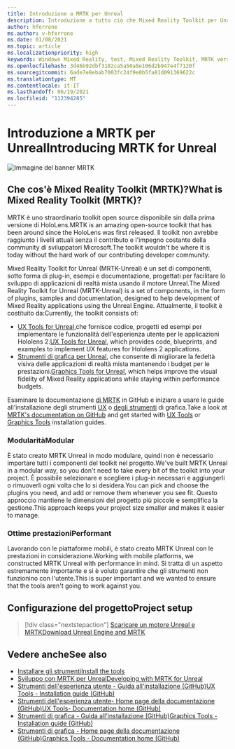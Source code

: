 ```yaml
---
title: Introduzione a MRTK per Unreal
description: Introduzione a tutto ciò che Mixed Reality Toolkit per Unreal offre nuovi sviluppatori di realtà mista.
author: hferrone
ms.author: v-hferrone
ms.date: 01/08/2021
ms.topic: article
ms.localizationpriority: high
keywords: Windows Mixed Reality, test, Mixed Reality Toolkit, MRTK versione 2, MRTK, strumenti, SDK, HoloLens, HoloLens 2, visore VR realtà mista, visore VR di windows mixed reality, visore per realtà virtuale, multipiattaforma
ms.openlocfilehash: 3d46b92dbf3182ca5a50a8e106d2b947e4f7120f
ms.sourcegitcommit: 6ade7e8ebab7003fc24f9e0b5fa81d091369622c
ms.translationtype: MT
ms.contentlocale: it-IT
ms.lasthandoff: 06/19/2021
ms.locfileid: "112394285"
---
```

# <a name="introducing-mrtk-for-unreal"></a><span data-ttu-id="3735e-104">Introduzione a MRTK per Unreal</span><span class="sxs-lookup"><span data-stu-id="3735e-104">Introducing MRTK for Unreal</span></span>

![Immagine del banner MRTK](../../design/images/MRTK_UX_Hero.png)

## <a name="what-is-mixed-reality-toolkit-mrtk"></a><span data-ttu-id="3735e-106">Che cos'è Mixed Reality Toolkit (MRTK)?</span><span class="sxs-lookup"><span data-stu-id="3735e-106">What is Mixed Reality Toolkit (MRTK)?</span></span>

<span data-ttu-id="3735e-107">MRTK è uno straordinario toolkit open source disponibile sin dalla prima versione di HoloLens.</span><span class="sxs-lookup"><span data-stu-id="3735e-107">MRTK is an amazing open-source toolkit that has been around since the HoloLens was first released.</span></span> <span data-ttu-id="3735e-108">Il toolkit non avrebbe raggiunto i livelli attuali senza il contributo e l'impegno costante della community di sviluppatori Microsoft.</span><span class="sxs-lookup"><span data-stu-id="3735e-108">The toolkit wouldn't be where it is today without the hard work of our contributing developer community.</span></span> 

<span data-ttu-id="3735e-109">Mixed Reality Toolkit for Unreal (MRTK-Unreal) è un set di componenti, sotto forma di plug-in, esempi e documentazione, progettati per facilitare lo sviluppo di applicazioni di realtà mista usando il motore Unreal.</span><span class="sxs-lookup"><span data-stu-id="3735e-109">The Mixed Reality Toolkit for Unreal (MRTK-Unreal) is a set of components, in the form of plugins, samples and documentation, designed to help development of Mixed Reality applications using the Unreal Engine.</span></span> <span data-ttu-id="3735e-110">Attualmente, il toolkit è costituito da:</span><span class="sxs-lookup"><span data-stu-id="3735e-110">Currently, the toolkit consists of:</span></span>
* <span data-ttu-id="3735e-111">[UX Tools for Unreal,](https://github.com/microsoft/MixedReality-UXTools-Unreal)che fornisce codice, progetti ed esempi per implementare le funzionalità dell'esperienza utente per le applicazioni Hololens 2.</span><span class="sxs-lookup"><span data-stu-id="3735e-111">[UX Tools for Unreal](https://github.com/microsoft/MixedReality-UXTools-Unreal), which provides code, blueprints, and examples to implement UX features for Hololens 2 applications.</span></span>
* <span data-ttu-id="3735e-112">[Strumenti di grafica per Unreal](https://github.com/microsoft/MixedReality-GraphicsTools-Unreal), che consente di migliorare la fedeltà visiva delle applicazioni di realtà mista mantenendo i budget per le prestazioni.</span><span class="sxs-lookup"><span data-stu-id="3735e-112">[Graphics Tools for Unreal](https://github.com/microsoft/MixedReality-GraphicsTools-Unreal), which helps improve the visual fidelity of Mixed Reality applications while staying within performance budgets.</span></span>

<span data-ttu-id="3735e-113">Esaminare la documentazione [di MRTK](https://microsoft.github.io/MixedReality-UXTools-Unreal/README.html) in GitHub e iniziare a usare le guide all'installazione degli strumenti [UX](https://microsoft.github.io/MixedReality-UXTools-Unreal/Docs/Installation.html) o [degli strumenti](https://github.com/microsoft/MixedReality-GraphicsTools-Unreal/blob/main/Docs/Installation.md) di grafica.</span><span class="sxs-lookup"><span data-stu-id="3735e-113">Take a look at [MRTK's documentation on GitHub](https://microsoft.github.io/MixedReality-UXTools-Unreal/README.html) and get started with [UX Tools](https://microsoft.github.io/MixedReality-UXTools-Unreal/Docs/Installation.html) or [Graphics Tools](https://github.com/microsoft/MixedReality-GraphicsTools-Unreal/blob/main/Docs/Installation.md) installation guides.</span></span>

### <a name="modular"></a><span data-ttu-id="3735e-114">Modularità</span><span class="sxs-lookup"><span data-stu-id="3735e-114">Modular</span></span>

<span data-ttu-id="3735e-115">È stato creato MRTK Unreal in modo modulare, quindi non è necessario importare tutti i componenti del toolkit nel progetto.</span><span class="sxs-lookup"><span data-stu-id="3735e-115">We've built MRTK Unreal in a modular way, so you don't need to take every bit of the toolkit into your project.</span></span> <span data-ttu-id="3735e-116">È possibile selezionare e scegliere i plug-in necessari e aggiungerli o rimuoverli ogni volta che lo si desidera.</span><span class="sxs-lookup"><span data-stu-id="3735e-116">You can pick and choose the plugins you need, and add or remove them whenever you see fit.</span></span> <span data-ttu-id="3735e-117">Questo approccio mantiene le dimensioni del progetto più piccole e semplifica la gestione.</span><span class="sxs-lookup"><span data-stu-id="3735e-117">This approach keeps your project size smaller and makes it easier to manage.</span></span>  

### <a name="performant"></a><span data-ttu-id="3735e-118">Ottime prestazioni</span><span class="sxs-lookup"><span data-stu-id="3735e-118">Performant</span></span>

<span data-ttu-id="3735e-119">Lavorando con le piattaforme mobili, è stato creato MRTK Unreal con le prestazioni in considerazione.</span><span class="sxs-lookup"><span data-stu-id="3735e-119">Working with mobile platforms, we constructed MRTK Unreal with performance in mind.</span></span> <span data-ttu-id="3735e-120">Si tratta di un aspetto estremamente importante e si è voluto garantire che gli strumenti non funzionino con l'utente.</span><span class="sxs-lookup"><span data-stu-id="3735e-120">This is super important and we wanted to ensure that the tools aren't going to work against you.</span></span>

## <a name="project-setup"></a><span data-ttu-id="3735e-121">Configurazione del progetto</span><span class="sxs-lookup"><span data-stu-id="3735e-121">Project setup</span></span>

> [!div class="nextstepaction"]
> [<span data-ttu-id="3735e-122">Scaricare un motore Unreal e MRTK</span><span class="sxs-lookup"><span data-stu-id="3735e-122">Download Unreal Engine and MRTK</span></span>](unreal-project-setup.md)

## <a name="see-also"></a><span data-ttu-id="3735e-123">Vedere anche</span><span class="sxs-lookup"><span data-stu-id="3735e-123">See also</span></span>

* [<span data-ttu-id="3735e-124">Installare gli strumenti</span><span class="sxs-lookup"><span data-stu-id="3735e-124">Install the tools</span></span>](../install-the-tools.md)
* [<span data-ttu-id="3735e-125">Sviluppo con MRTK per Unreal</span><span class="sxs-lookup"><span data-stu-id="3735e-125">Developing with MRTK for Unreal</span></span>](unreal-development-overview.md)
* [<span data-ttu-id="3735e-126">Strumenti dell'esperienza utente - Guida all'installazione (GitHub)</span><span class="sxs-lookup"><span data-stu-id="3735e-126">UX Tools - Installation guide (GitHub)</span></span>](https://microsoft.github.io/MixedReality-UXTools-Unreal/Docs/Installation.html)
* [<span data-ttu-id="3735e-127">Strumenti dell'esperienza utente- Home page della documentazione (GitHub)</span><span class="sxs-lookup"><span data-stu-id="3735e-127">UX Tools- Documentation home (GitHub)</span></span>](https://microsoft.github.io/MixedReality-UXTools-Unreal/README.html)
* [<span data-ttu-id="3735e-128">Strumenti di grafica - Guida all'installazione (GitHub)</span><span class="sxs-lookup"><span data-stu-id="3735e-128">Graphics Tools - Installation guide (GitHub)</span></span>](https://github.com/microsoft/MixedReality-GraphicsTools-Unreal/blob/main/Docs/Installation.md)
* [<span data-ttu-id="3735e-129">Strumenti di grafica - Home page della documentazione (GitHub)</span><span class="sxs-lookup"><span data-stu-id="3735e-129">Graphics Tools - Documentation home (GitHub)</span></span>](https://github.com/microsoft/MixedReality-GraphicsTools-Unreal/)